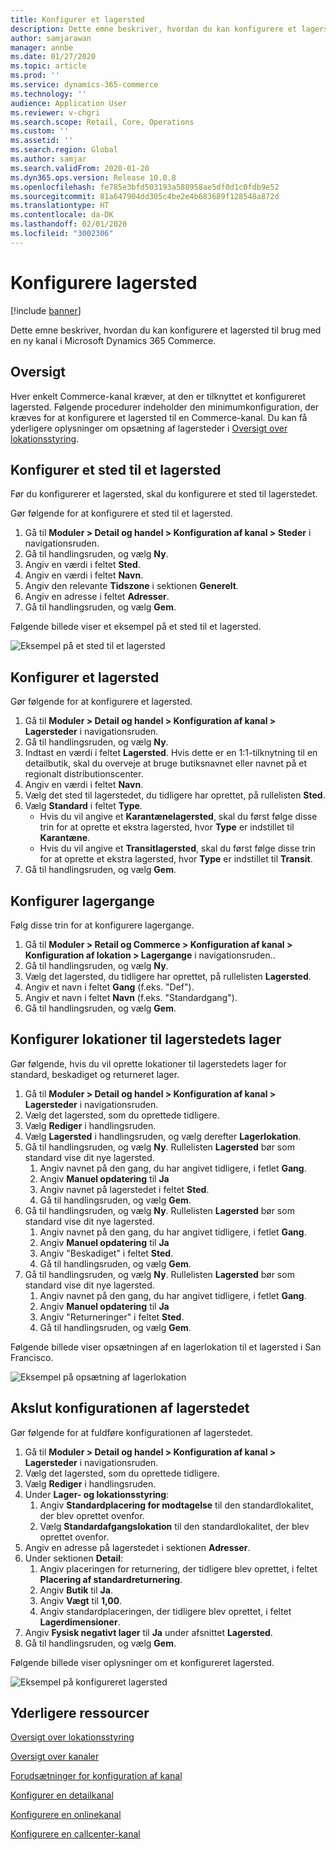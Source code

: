 ```yaml
---
title: Konfigurer et lagersted
description: Dette emne beskriver, hvordan du kan konfigurere et lagersted til brug med en ny kanal i Microsoft Dynamics 365 Commerce.
author: samjarawan
manager: annbe
ms.date: 01/27/2020
ms.topic: article
ms.prod: ''
ms.service: dynamics-365-commerce
ms.technology: ''
audience: Application User
ms.reviewer: v-chgri
ms.search.scope: Retail, Core, Operations
ms.custom: ''
ms.assetid: ''
ms.search.region: Global
ms.author: samjar
ms.search.validFrom: 2020-01-20
ms.dyn365.ops.version: Release 10.0.8
ms.openlocfilehash: fe785e3bfd503193a588958ae5df0d1c0fdb9e52
ms.sourcegitcommit: 81a647904dd305c4be2e4b683689f128548a872d
ms.translationtype: HT
ms.contentlocale: da-DK
ms.lasthandoff: 02/01/2020
ms.locfileid: "3002306"
---
```

# <a name="warehouse-set-up"></a>Konfigurere lagersted


[!include [banner](includes/banner.md)]

Dette emne beskriver, hvordan du kan konfigurere et lagersted til brug med en ny kanal i Microsoft Dynamics 365 Commerce.

## <a name="overview"></a>Oversigt

Hver enkelt Commerce-kanal kræver, at den er tilknyttet et konfigureret lagersted. Følgende procedurer indeholder den minimumkonfiguration, der kræves for at konfigurere et lagersted til en Commerce-kanal. Du kan få yderligere oplysninger om opsætning af lagersteder i [Oversigt over lokationsstyring](https://docs.microsoft.com/en-us/dynamics365/supply-chain/warehousing/warehouse-management-overview).

## <a name="configure-a-warehouse-site"></a>Konfigurer et sted til et lagersted

Før du konfigurerer et lagersted, skal du konfigurere et sted til lagerstedet.

Gør følgende for at konfigurere et sted til et lagersted.

1. Gå til **Moduler \> Detail og handel \> Konfiguration af kanal \> Steder** i navigationsruden.
1. Gå til handlingsruden, og vælg **Ny**.
1. Angiv en værdi i feltet **Sted**.
1. Angiv en værdi i feltet **Navn**.
1. Angiv den relevante **Tidszone** i sektionen **Generelt**.
1. Angiv en adresse i feltet **Adresser**.
1. Gå til handlingsruden, og vælg **Gem**.

Følgende billede viser et eksempel på et sted til et lagersted.

![Eksempel på et sted til et lagersted](media/warehouse-site.png)

## <a name="set-up-a-warehouse"></a>Konfigurer et lagersted

Gør følgende for at konfigurere et lagersted.

1. Gå til **Moduler \> Detail og handel \> Konfiguration af kanal \> Lagersteder** i navigationsruden.
1. Gå til handlingsruden, og vælg **Ny**.
1. Indtast en værdi i feltet **Lagersted**.  Hvis dette er en 1:1-tilknytning til en detailbutik, skal du overveje at bruge butiksnavnet eller navnet på et regionalt distributionscenter.
1. Angiv en værdi i feltet **Navn**.
1. Vælg det sted til lagerstedet, du tidligere har oprettet, på rullelisten **Sted**.
1. Vælg **Standard** i feltet **Type**.
    - Hvis du vil angive et **Karantænelagersted**, skal du først følge disse trin for at oprette et ekstra lagersted, hvor **Type** er indstillet til **Karantæne**.
    - Hvis du vil angive et **Transitlagersted**, skal du først følge disse trin for at oprette et ekstra lagersted, hvor **Type** er indstillet til **Transit**.
1. Gå til handlingsruden, og vælg **Gem**.

## <a name="set-up-inventory-aisles"></a>Konfigurer lagergange

Følg disse trin for at konfigurere lagergange.

1. Gå til **Moduler \> Retail og Commerce \> Konfiguration af kanal \> Konfiguration af lokation \> Lagergange** i navigationsruden..
1. Gå til handlingsruden, og vælg **Ny**.
1. Vælg det lagersted, du tidligere har oprettet, på rullelisten **Lagersted**.
1. Angiv et navn i feltet **Gang** (f.eks. "Def").
1. Angiv et navn i feltet **Navn** (f.eks. "Standardgang").
1. Gå til handlingsruden, og vælg **Gem**.

## <a name="set-up-warehouse-inventory-locations"></a>Konfigurer lokationer til lagerstedets lager

Gør følgende, hvis du vil oprette lokationer til lagerstedets lager for standard, beskadiget og returneret lager.

1. Gå til **Moduler \> Detail og handel \> Konfiguration af kanal \> Lagersteder** i navigationsruden.
1. Vælg det lagersted, som du oprettede tidligere.
1. Vælg **Rediger** i handlingsruden.
1. Vælg **Lagersted** i handlingsruden, og vælg derefter **Lagerlokation**.
1. Gå til handlingsruden, og vælg **Ny**. Rullelisten **Lagersted** bør som standard vise dit nye lagersted.
    1. Angiv navnet på den gang, du har angivet tidligere, i fetlet **Gang**. 
    1. Angiv **Manuel opdatering** til **Ja**
    1. Angiv navnet på lagerstedet i feltet **Sted**.
    1. Gå til handlingsruden, og vælg **Gem**.
 1. Gå til handlingsruden, og vælg **Ny**.  Rullelisten **Lagersted** bør som standard vise dit nye lagersted.
    1. Angiv navnet på den gang, du har angivet tidligere, i fetlet **Gang**.  
    1. Angiv **Manuel opdatering** til **Ja**
    1. Angiv "Beskadiget" i feltet **Sted**.
    1. Gå til handlingsruden, og vælg **Gem**.
 1. Gå til handlingsruden, og vælg **Ny**.  Rullelisten **Lagersted** bør som standard vise dit nye lagersted.
    1. Angiv navnet på den gang, du har angivet tidligere, i fetlet **Gang**. 
    1. Angiv **Manuel opdatering** til **Ja**
    1. Angiv "Returneringer" i feltet **Sted**.
    1. Gå til handlingsruden, og vælg **Gem**.
    
Følgende billede viser opsætningen af en lagerlokation til et lagersted i San Francisco.

![Eksempel på opsætning af lagerlokation](media/warehouse-inventory-locations.png)
    
## <a name="complete-warehouse-setup"></a>Akslut konfigurationen af lagerstedet

Gør følgende for at fuldføre konfigurationen af lagerstedet.

1. Gå til **Moduler \> Detail og handel \> Konfiguration af kanal \> Lagersteder** i navigationsruden.
1. Vælg det lagersted, som du oprettede tidligere.
1. Vælg **Rediger** i handlingsruden.
1. Under **Lager- og lokationsstyring**:
    1. Angiv **Standardplacering for modtagelse** til den standardlokalitet, der blev oprettet ovenfor.
    1. Vælg **Standardafgangslokation** til den standardlokalitet, der blev oprettet ovenfor.
1. Angiv en adresse på lagerstedet i sektionen **Adresser**.
1. Under sektionen **Detail**: 
    1. Angiv placeringen for returnering, der tidligere blev oprettet, i feltet **Placering af standardreturnering**.
    1. Angiv **Butik** til **Ja**.
    1. Angiv **Vægt** til **1,00**. 
    1. Angiv standardplaceringen, der tidligere blev oprettet, i feltet **Lagerdimensioner**.
1. Angiv **Fysisk negativt lager** til **Ja** under afsnittet **Lagersted**.
1. Gå til handlingsruden, og vælg **Gem**.

Følgende billede viser oplysninger om et konfigureret lagersted.

![Eksempel på konfigureret lagersted](media/warehouse-sample.png)

## <a name="additional-resources"></a>Yderligere ressourcer

[Oversigt over lokationsstyring](https://docs.microsoft.com/en-us/dynamics365/supply-chain/warehousing/warehouse-management-overview)

[Oversigt over kanaler](channels-overview.md)

[Forudsætninger for konfiguration af kanal](channels-prerequisites.md)

[Konfigurer en detailkanal](channel-setup-retail.md)
    
[Konfigurere en onlinekanal](channel-setup-online.md)

[Konfigurere en callcenter-kanal](channel-setup-callcenter.md)





